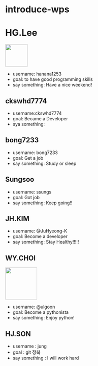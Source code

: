 # introduce-wps

# HG.Lee

<img src="https://avatars.githubusercontent.com/u/76270892?s=460&u=a4ac523ba157f035ba3a847c854ea8e77e17cb08&v=4" height="70px" width="70px">

- username: hanana1253
- goal: to have good programming skills
- say something: Have a nice weekend!

## ckswhd7774

- username:ckswhd7774
- goal: Became a Developer
- sya something:

## bong7233

- username: bong7233
- goal: Get a job
- say something: Study or sleep

## Sungsoo

- username: ssungs
- goal: Got job
- say something: Keep going!!

## JH.KIM

- username: @JuHyeong-K
- goal: Become a developer
- say something: Stay Healthy!!!!!

## WY.CHOI

<img src="https://avatars.githubusercontent.com/u/13392227?s=88&u=a33bbf3005be8d2dfd56d037128b41c617c2c707&v=4" height="100px" width="100px">

- username: @ulgoon
- goal: Become a pythonista
- say something: Enjoy python!

## HJ.SON

- username : jung
- goal : git 정복
- say something : I will work hard